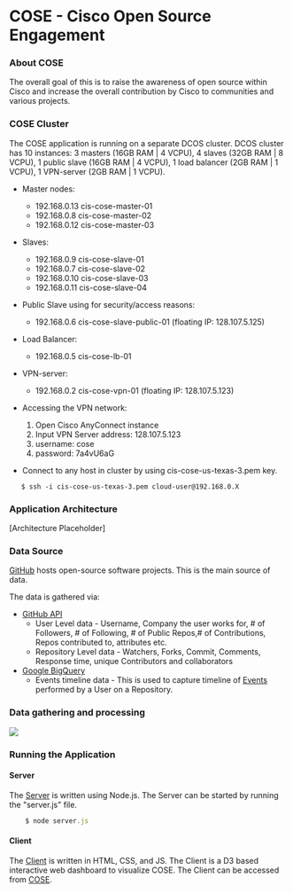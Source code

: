 # COSE - Cisco Open Source Engagement

### About COSE
The overall goal of this is to raise the awareness of open source within Cisco and increase the overall contribution by Cisco to communities and various projects.

### COSE Cluster
The COSE application is running on a separate DCOS cluster. DCOS cluster has 10 instances: 3 masters (16GB RAM | 4 VCPU), 4 slaves (32GB RAM | 8 VCPU), 1 public slave (16GB RAM | 4 VCPU), 1 load balancer (2GB RAM | 1 VCPU), 1 VPN-server (2GB RAM | 1 VCPU).


* Master nodes:
  * 192.168.0.13    cis-cose-master-01
  * 192.168.0.8    cis-cose-master-02
  * 192.168.0.12   cis-cose-master-03


* Slaves:
  * 192.168.0.9     cis-cose-slave-01
  * 192.168.0.7    cis-cose-slave-02
  * 192.168.0.10     cis-cose-slave-03
  * 192.168.0.11    cis-cose-slave-04


* Public Slave using for security/access reasons:
  * 192.168.0.6 cis-cose-slave-public-01 (floating IP: 128.107.5.125)


* Load Balancer:
  * 192.168.0.5 cis-cose-lb-01


* VPN-server:
  * 192.168.0.2   cis-cose-vpn-01 (floating IP: 128.107.5.123)


* Accessing the VPN network:
  1. Open Cisco AnyConnect instance
  2. Input VPN Server address: 128.107.5.123
  3. username: cose
  4. password: 7a4vU6aG


* Connect to any host in cluster by using cis-cose-us-texas-3.pem key.
```
   $ ssh -i cis-cose-us-texas-3.pem cloud-user@192.168.0.X
```


### Application Architecture
[Architecture Placeholder]

### Data Source
[GitHub](https://github.com/) hosts open-source software projects. This is the main source of data.

The data is gathered via:
* [GitHub API](https://developer.github.com/v3/)
  * User Level data - Username, Company the user works for, # of Followers,  # of Following, # of Public Repos,# of Contributions, Repos contributed to,  attributes etc.
  * Repository Level data - Watchers, Forks, Commit, Comments, Response time, unique Contributors and collaborators
* [Google BigQuery](https://cloud.google.com/bigquery/)
  * Events timeline data - This is used to capture timeline of [Events](https://developer.github.com/v3/activity/events/) performed by a User on a Repository.

### Data gathering and processing
[![](http://img.ctrlv.in/img/16/01/12/5694d7f734972.png)](http://ctrlv.in/695648)

### Running the Application

#### Server
The [Server](https://github.com/CiscoCloud/COSE/tree/master/Codebase/WebApp/COSEServer) is written using Node.js. The Server can be started by running the "server.js" file.
```js
    $ node server.js
```

#### Client
The [Client](https://github.com/CiscoCloud/COSE/tree/master/Codebase/WebApp/COSEClient) is written in HTML, CSS, and JS. The Client is a D3 based interactive web dashboard to visualize COSE. The Client can be accessed from [COSE](http://128.107.5.189/).
